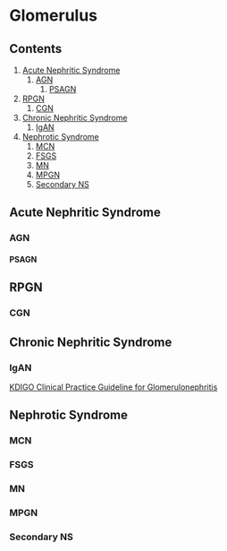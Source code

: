 <!--
Filename:	Glomerulus.md
Project:	/Users/shume/Developer/mnemosyne/docs/MMB/docs/e_Nephro
Authors:	shumez <https://github.com/shumez>
Created:	2019-04-03 16:57:47
Modified:	2020-02-02 14:20:29
-----
Copyright (c) 2020 shumez
-->

# Glomerulus

## Contents

1. [Acute Nephritic Syndrome](#Acute_Nephritic_Syndrome)
    1. [AGN](#AGN)
        1. [PSAGN](#PSAGN)
2. [RPGN](#RPGN)
    1. [CGN](#CGN)
3. [Chronic Nephritic Syndrome](#Chronic_Nephritic_Syndrome)
    1. [IgAN](#IgAN)
4. [Nephrotic Syndrome](#Nephrotic_Syndrome)
    1. [MCN](#MCN)
    2. [FSGS](#FSGS)
    3. [MN](#MN)
    4. [MPGN](#MPGN)
    5. [Secondary NS](#Secondary_NS) 

## Acute Nephritic Syndrome

### AGN 

#### PSAGN

## RPGN

### CGN

## Chronic Nephritic Syndrome

### IgAN

[KDIGO Clinical Practice Guideline for Glomerulonephritis]

## Nephrotic Syndrome

### MCN

### FSGS

### MN

### MPGN

### Secondary NS


##
<!-- ## -->
<!-- <h6 id='-def'>Definition</h6> -->
<!-- <h6 id='-eti'>Etiology</h6> -->
<!-- <h6 id='-epi'>Epidemiology</h6> -->
<!-- <h6 id='-cls'>Classification</h6> -->
<!-- <h6 id='-sx'>Sign and Symptom</h6> -->
<!-- <h6 id='-cmp'>Complication</h6> -->
<!-- <h6 id='-ex'>Examination</h6> -->
<!-- <h6 id='-dx'>Diagnosis</h6> -->
<!-- <h6 id='-tx'>Treatment</h6> -->
<!-- <h6 id='-prg'>Prognosis</h6> -->
<!-- <h6 id='-app'>Appendix</h6> -->


<!-- #IgAN -->
[KDIGO Clinical Practice Guideline for Glomerulonephritis]: http://www.kdigo.org/clinical_practice_guidelines/pdf/KDIGO-GN-Guideline.pdf



<!-- <style type="text/css">
	img{width: 50%; float: right;}
</style> -->